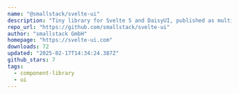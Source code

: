 ```yaml
---
name: "@smallstack/svelte-ui"
description: "Tiny library for Svelte 5 and DaisyUI, published as multi entry ESM module and as web components."
repo_url: "https://github.com/smallstack/svelte-ui"
author: "smallstack GmbH"
homepage: "https://svelte-ui.com"
downloads: 72
updated: "2025-02-17T14:34:24.387Z"
github_stars: 7
tags: 
  - component-library
  - ui
---
```

